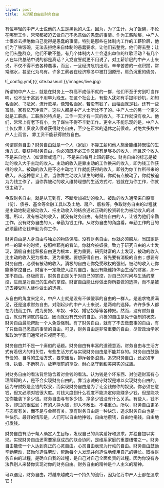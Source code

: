 ```yaml
---
layout: post
title:  从消极自由到财务自由
---
```


有位年轻的中产人士说他的人生是黑色的人生。因为，为了生计，为了饭碗，不论在哪里工作，常常都被迫去做自己不愿意做的愚蠢的事情。作为工薪阶层，中产人士很难去拒绝做自己觉得是愚蠢的事情。特别是那些在体制内工作的工薪阶层，他们为了铁饭碗，无法去拒绝来自体制的愚蠢要求，让他们去整党，他们得去整；让他们去整群众，他们不敢不整。有几个体制内人士会退出单位的红歌活动？有几个人在年终总结中说的都是真话？入党宣誓就更不用说了。对工薪阶层的中产人士来说，不仅不得不去各种蠢事，而且，一旦经济危机出现，辛辛苦苦的一点积攒，常常缩水，甚至化为乌有。许多工薪者在经济寒冬中被打回原形，肩负沉重的债务。

![_config.yml]({{ site.baseurl }}/images/live.jpg)

所谓的中产人士，就是在财务上一群高不成低不就的一群，他们不至于穷到叮当作响，也不至于富到不用早九晚五。在这个社会上，有些人犹如有手提印钞机，如知名画家、书法家，流行歌星。像知名画家，若没有钱了，画幅画就是钱。还有一些富翁，家有亿万净资产。这些人都是中产人士所比不了的。中产人士的另一个定义就是工薪族。工薪族的特点是，工作一天才有一天的收入，不工作就没有收入。他们，常常上有老下有小，为了谋生不得不辛勤工作。更令人不能乐观的是，中产人士仅仅靠工资收入很难获得财务自由，至少在正常的退休之前很难。对绝大多数中产人士而言，
靠工资不能获得财务自由。

何谓财务自由？财务自由就是一个人（家庭）不靠工薪和他人施舍能维持既往的生活方式。要获得财务自由，你必须既不必工作又能有足够多的收入，而且这个收入不是来自他人（如馈赠或遗产），不是来自每月上班的薪水。财务自由的标志是被动的收入大于主动的收入。主动的收入是靠主动的工作换来的收入，即为钱工作获得的收入。被动的收入是不必主动地工作就能获得的收入，即钱为你工作所带来的收入。从这种意义上讲，当你靠主动收入谋生的时候，你就有点被动了，你就被迫为为钱工作了。当你靠被动的收入维持理想的生活方式时，钱就在为你工作，你就很主动了。

争取财务自由，就是从无到有、不断增加被动的收入。被动的收入通常来自股票（份）、债券、基金等金融工具以及土地、房产、版权等。争取财务自由的过程就是主动地制造被动收入、把主动收入的结余通过正确的投资转化为被动收入的过程。所以，没有被动的收入，就没有财务自由。有财务自由的人，让钱为他们辛勤工作，没有财务自由的人，辛勤为钱工作。从财务自由的角度看，辛勤工作的目的必须最终让钱辛勤为你工作。

财务自由是人身自由与独立的物质保障。没有财务自由，你就必须服从。当国家是唯一的雇主的时候，按照哈耶克的看法，你就会被奴役。致力于研究自由的人士发现，消极自由比积极自由更为根本，更为重要。研究财富的人士发现，被动的收入比主动的收入更为根本，更为重要。要想获得自由，首先要有消极的自由；想要有财务自由，必须有被动的收入。消极的自由让你免受政权的强制，被动的收入让你能够掌控自己。财富不一定能使人绝对自由，但没有能维持体面生活的财富，那一定不自由。终极而言，财务自由是关于对自己的掌控，对自己的时间与生活的掌控，进而是对自己的生命的掌控。财富自由能让你做出你所要做的选择，而不是被迫去接受别人替你做出的选择。

从自由的角度来定义，中产人士就是没有不做傻事的自由的一群人。是追求物质满足，还是追求财务自由，对刚起步的中产人士来说，是两难的选择。许许多多人都在为钱而工作，成为房奴、车奴、卡奴、婚钻奴等等各种奴。然而，没有财务自由，就没有彻底的独立，因而就没有充分的自由。消极的自由是免于强制的状态。财务自由最能帮助一个人免受强制。有了财务自由，就有了不去做蠢事的自由，有了只做自己愿意的事情的自由。可见，财务自由是非常重要的自由，尽管政治学家和政治学家们通常对它视而不见。

财务自由并不是一个庸俗的话题。财务自由有丰富的道德意涵。财务自由与生活方式有着很大的相关性，有些生活方式与实现财务自由是不能并存的。财务自由鼓励节俭的、自尊的生活方式，要求储蓄，排斥奢侈浪费。追求财务自由，还必须审慎、执着、不断努力，放弃眼前的享受，耐心坚守到甜美果实的成熟。

对财务自由的看法背后隐含着对金钱的看法。认为钱是个坏东西、对创造财富有心理障碍的人，是不会实现财务自由的。靠当忠诚的守财奴是难以实现财务自由的。因为守财奴是金钱的奴隶，而实现财务自由是为了让金钱做你的奴隶。你必须在意钱，但又必须对钱很大度。对钱大度到什么程度不能决定你能赚多少钱，但是能决定你能装下多少钱。财务自由与有多少钱、挣多少钱没有什么关系。有些人，钱不多，却过的很滋润；有的人挣大钱，却入不敷出，不堪重负。所以，财务自由更多与态度有关，而不是与金额有关。享有财务自由是一种快乐，追求财务自由也是一种快乐。最好的情形是，人们可以自由地挣钱，自由地攒钱，自由地捐钱，自由地打发钱。

财务自由有助于帮人确定人生目标，发现自己的真实爱好和追求，并独自加以实现。实现财务自由还需要家庭成员的联合协同，是维系家庭的重要纽带之一。财务自由能使一个人达到真正的心灵自由。心灵自由表现为行动的自由。财务自由鼓励辛勤劳动，鼓励创造性劳动，帮助每个人发现并创造性地使用自己的特长。取得财务自由的过程，是确立自我的过程，是自己对自己全面负责的过程。因为你没有办法靠别人来替你实现对你的财务自由。财务自由的精神是个人主义的精神。

可以遇见，财务自由，将越来越成为一个持久的流行，因为亿万中产人士都在追求它！
